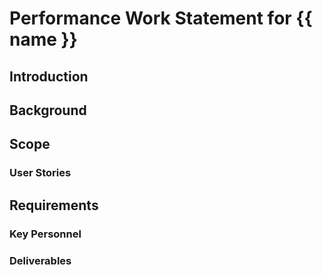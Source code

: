# Performance Work Statement for {{ name }}

## Introduction

## Background

## Scope

### User Stories

## Requirements

### Key Personnel

### Deliverables
